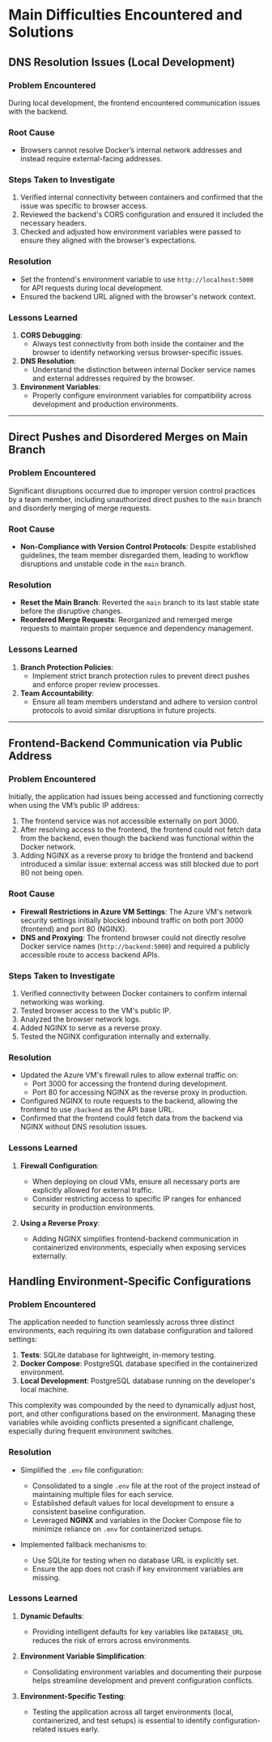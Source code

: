 # Main Difficulties Encountered and Solutions

## **DNS Resolution Issues (Local Development)**

### Problem Encountered

During local development, the frontend encountered communication issues with the backend.

### Root Cause

- Browsers cannot resolve Docker’s internal network addresses and instead require external-facing addresses.

### Steps Taken to Investigate

1. Verified internal connectivity between containers and confirmed that the issue was specific to browser access.
2. Reviewed the backend's CORS configuration and ensured it included the necessary headers.
3. Checked and adjusted how environment variables were passed to ensure they aligned with the browser’s expectations.

### Resolution

- Set the frontend's environment variable to use `http://localhost:5000` for API requests during local development.
- Ensured the backend URL aligned with the browser's network context.

### Lessons Learned

1. **CORS Debugging**:
   - Always test connectivity from both inside the container and the browser to identify networking versus browser-specific issues.
2. **DNS Resolution**:
   - Understand the distinction between internal Docker service names and external addresses required by the browser.
3. **Environment Variables**:
   - Properly configure environment variables for compatibility across development and production environments.

---

## **Direct Pushes and Disordered Merges on Main Branch**

### Problem Encountered

Significant disruptions occurred due to improper version control practices by a team member, including unauthorized direct pushes to the `main` branch and disorderly merging of merge requests.

### Root Cause

- **Non-Compliance with Version Control Protocols**: Despite established guidelines, the team member disregarded them, leading to workflow disruptions and unstable code in the `main` branch.

### Resolution

- **Reset the Main Branch**: Reverted the `main` branch to its last stable state before the disruptive changes.
- **Reordered Merge Requests**: Reorganized and remerged merge requests to maintain proper sequence and dependency management.

### Lessons Learned

1. **Branch Protection Policies**:
   - Implement strict branch protection rules to prevent direct pushes and enforce proper review processes.
2. **Team Accountability**:
   - Ensure all team members understand and adhere to version control protocols to avoid similar disruptions in future projects.

---

## **Frontend-Backend Communication via Public Address**

### Problem Encountered

Initially, the application had issues being accessed and functioning correctly when using the VM’s public IP address:

1. The frontend service was not accessible externally on port 3000.
2. After resolving access to the frontend, the frontend could not fetch data from the backend, even though the backend was functional within the Docker network.
3. Adding NGINX as a reverse proxy to bridge the frontend and backend introduced a similar issue: external access was still blocked due to port 80 not being open.

### Root Cause

- **Firewall Restrictions in Azure VM Settings**: The Azure VM's network security settings initially blocked inbound traffic on both port 3000 (frontend) and port 80 (NGINX).
- **DNS and Proxying**: The frontend browser could not directly resolve Docker service names (`http://backend:5000`) and required a publicly accessible route to access backend APIs.

### Steps Taken to Investigate

1. Verified connectivity between Docker containers to confirm internal networking was working.
2. Tested browser access to the VM's public IP.
3. Analyzed the browser network logs.
4. Added NGINX to serve as a reverse proxy.
5. Tested the NGINX configuration internally and externally.

### Resolution

- Updated the Azure VM's firewall rules to allow external traffic on:
  - Port 3000 for accessing the frontend during development.
  - Port 80 for accessing NGINX as the reverse proxy in production.
- Configured NGINX to route requests to the backend, allowing the frontend to use `/backend` as the API base URL.
- Confirmed that the frontend could fetch data from the backend via NGINX without DNS resolution issues.

### Lessons Learned

1. **Firewall Configuration**:

   - When deploying on cloud VMs, ensure all necessary ports are explicitly allowed for external traffic.
   - Consider restricting access to specific IP ranges for enhanced security in production environments.

2. **Using a Reverse Proxy**:

   - Adding NGINX simplifies frontend-backend communication in containerized environments, especially when exposing services externally.

## **Handling Environment-Specific Configurations**

### Problem Encountered

The application needed to function seamlessly across three distinct environments, each requiring its own database configuration and tailored settings:

1. **Tests**: SQLite database for lightweight, in-memory testing.
2. **Docker Compose**: PostgreSQL database specified in the containerized environment.
3. **Local Development**: PostgreSQL database running on the developer's local machine.

This complexity was compounded by the need to dynamically adjust host, port, and other configurations based on the environment. Managing these variables while avoiding conflicts presented a significant challenge, especially during frequent environment switches.

### Resolution

- Simplified the `.env` file configuration:

  - Consolidated to a single `.env` file at the root of the project instead of maintaining multiple files for each service.
  - Established default values for local development to ensure a consistent baseline configuration.
  - Leveraged **NGINX** and variables in the Docker Compose file to minimize reliance on `.env` for containerized setups.

- Implemented fallback mechanisms to:
  - Use SQLite for testing when no database URL is explicitly set.
  - Ensure the app does not crash if key environment variables are missing.

### Lessons Learned

1. **Dynamic Defaults**:

   - Providing intelligent defaults for key variables like `DATABASE_URL` reduces the risk of errors across environments.

2. **Environment Variable Simplification**:

   - Consolidating environment variables and documenting their purpose helps streamline development and prevent configuration conflicts.

3. **Environment-Specific Testing**:
   - Testing the application across all target environments (local, containerized, and test setups) is essential to identify configuration-related issues early.
